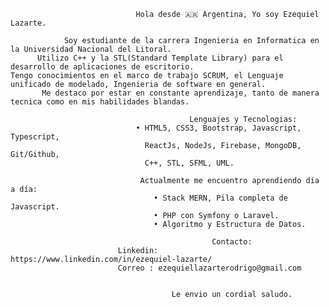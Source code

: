                                 Hola desde 🇦🇷 Argentina, Yo soy Ezequiel Lazarte.

                Soy estudiante de la carrera Ingenieria en Informatica en la Universidad Nacional del Litoral.
          Utilizo C++ y la STL(Standard Template Library) para el desarrollo de aplicaciones de escritorio. 
    Tengo conocimientos en el marco de trabajo SCRUM, el Lenguaje unificado de modelado, Ingenieria de software en general.
           Me destaco por estar en constante aprendizaje, tanto de manera tecnica como en mis habilidades blandas.
           
                                            Lenguajes y Tecnologias:
                                • HTML5, CSS3, Bootstrap, Javascript, Typescript,
                                  ReactJs, NodeJs, Firebase, MongoDB, Git/Github,
                                  C++, STL, SFML, UML.
                                  
                                 Actualmente me encuentro aprendiendo día a día:
                                    • Stack MERN, Pila completa de Javascript.
                                    • PHP con Symfony o Laravel.
                                    • Algoritmo y Estructura de Datos.

                                                 Contacto:
                            Linkedin: https://www.linkedin.com/in/ezequiel-lazarte/
                            Correo : ezequiellazarterodrigo@gmail.com


                                        Le envio un cordial saludo.
